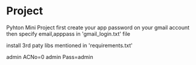 # Project
Pyhton Mini Project
first create your app password on your gmail account
then specify email,apppass in 'gmail_login.txt' file

install 3rd paty libs mentioned in 'requirements.txt'

admin ACNo=0
admin Pass=admin
